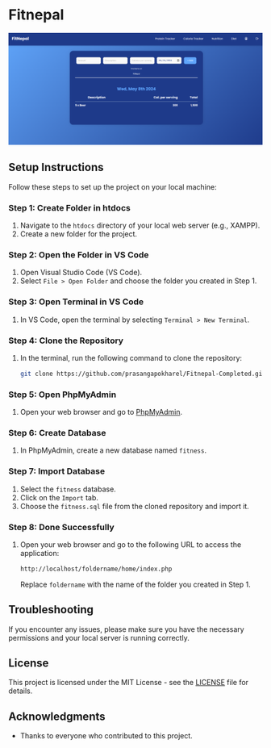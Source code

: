 
# Fitnepal
![Description of Image](./cal.png)

## Setup Instructions

Follow these steps to set up the project on your local machine:

### Step 1: Create Folder in htdocs
1. Navigate to the `htdocs` directory of your local web server (e.g., XAMPP).
2. Create a new folder for the project.

### Step 2: Open the Folder in VS Code
1. Open Visual Studio Code (VS Code).
2. Select `File > Open Folder` and choose the folder you created in Step 1.

### Step 3: Open Terminal in VS Code
1. In VS Code, open the terminal by selecting `Terminal > New Terminal`.

### Step 4: Clone the Repository
1. In the terminal, run the following command to clone the repository:
   ```sh
   git clone https://github.com/prasangapokharel/Fitnepal-Completed.git
   ```

### Step 5: Open PhpMyAdmin
1. Open your web browser and go to [PhpMyAdmin](http://localhost/phpmyadmin/).

### Step 6: Create Database
1. In PhpMyAdmin, create a new database named `fitness`.

### Step 7: Import Database
1. Select the `fitness` database.
2. Click on the `Import` tab.
3. Choose the `fitness.sql` file from the cloned repository and import it.

### Step 8: Done Successfully
1. Open your web browser and go to the following URL to access the application:
   ```sh
   http://localhost/foldername/home/index.php
   ```
   Replace `foldername` with the name of the folder you created in Step 1.

## Troubleshooting
If you encounter any issues, please make sure you have the necessary permissions and your local server is running correctly.

## License
This project is licensed under the MIT License - see the [LICENSE](LICENSE) file for details.

## Acknowledgments
- Thanks to everyone who contributed to this project.
